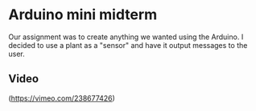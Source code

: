 # Arduino mini midterm

Our assignment was to create anything we wanted using the Arduino. I decided to use a plant as a "sensor" and have it output messages to the user.

## Video

(https://vimeo.com/238677426)
